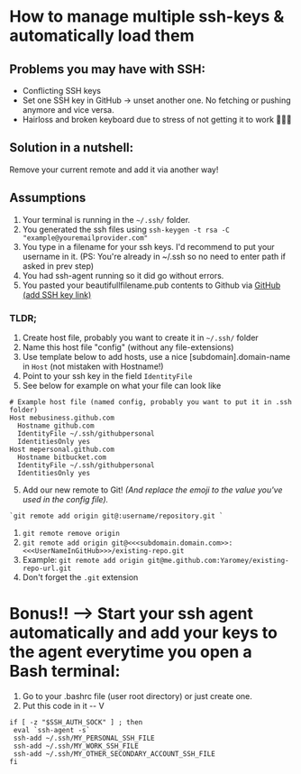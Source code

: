 # How to manage multiple ssh-keys & automatically load them

## Problems you may have with SSH:   
- Conflicting SSH keys
- Set one SSH key in GitHub -> unset another one. No fetching or pushing anymore and vice versa.
- Hairloss and broken keyboard due to stress of not getting it to work 👨🏻‍🦲

## Solution in a nutshell:
Remove your current remote and add it via another way!

## Assumptions
1. Your terminal is running in the `~/.ssh/` folder.
2. You generated the ssh files using `ssh-keygen -t rsa -C "example@youremailprovider.com"`
3. You type in a filename for your ssh keys. I'd recommend to put your username in it. (PS: You're already in ~/.ssh so no need to enter path if asked in prev step)
4. You had ssh-agent running so it did go without errors.
5. You pasted your beautifullfilename.pub contents to Github via [GitHub (add SSH key link)](https://github.com/settings/ssh/new)

### TLDR;   
1. Create host file, probably you want to create it in `~/.ssh/` folder
2. Name this host file "config" (without any file-extensions)
3. Use template below to add hosts, use a nice [subdomain].domain-name in `Host` (not mistaken with Hostname!)
4. Point to your ssh key in the field `IdentityFile`
5. See below for example on what your file can look like

```
# Example host file (named config, probably you want to put it in .ssh folder)
Host mebusiness.github.com     
  Hostname github.com
  IdentityFile ~/.ssh/githubpersonal   
  IdentitiesOnly yes
Host mepersonal.github.com     
  Hostname bitbucket.com
  IdentityFile ~/.ssh/githubpersonal   
  IdentitiesOnly yes
```

5. Add our new remote to Git! _(And replace the emoji to the value you've used in the config file)._

```
`git remote add origin git@:username/repository.git `
```


1. `git remote remove origin`
2. `git remote add origin git@<<<subdomain.domain.com>>:<<<UserNameInGitHub>>>/existing-repo.git`
3. Example:  `git remote add origin git@me.github.com:Yaromey/existing-repo-url.git`
4. Don't forget the `.git` extension

# Bonus!! --> Start your ssh agent automatically and add your keys to the agent everytime you open a Bash terminal:
1. Go to your .bashrc file (user root directory) or just create one.
2. Put this code in it -- V
```
if [ -z "$SSH_AUTH_SOCK" ] ; then
 eval `ssh-agent -s`
 ssh-add ~/.ssh/MY_PERSONAL_SSH_FILE
 ssh-add ~/.ssh/MY_WORK_SSH_FILE
 ssh-add ~/.ssh/MY_OTHER_SECONDARY_ACCOUNT_SSH_FILE
fi
```

